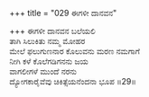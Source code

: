+++
title = "029 ಈಗಳೀ ದಾನವನ"

+++
ಈಗಳೀ ದಾನವನ ಬಲೆಯಲಿ  
ತಾಗಿ ಸಿಲುಕಿತು ನಮ್ಮ ಮೋಹರ  
ಮೇಲೆ ಫಲುಗುಣನಾರ ಕೊಲುವನು ಮರಣ ನಮಗಾಗೆ  
ನೀಗಿ ಕಳೆ ಕೊಲೆಗಡಿಗನನು ಜಯ  
ವಾಗಲೀಗಳೆ ಮುಂದೆ ನರನು  
ದ್ಯೋಗಕಾರೈವೆವು ಚಿಕಿತ್ಸೆಯನೆಂದನಾ ಭೂಪ    ॥29॥